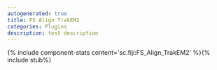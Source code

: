 ```yaml
---
autogenerated: true
title: FS Align TrakEM2
categories: Plugins
description: test description
---
```


{% include component-stats content='sc.fiji:FS\_Align\_TrakEM2' %}{% include stub%}



